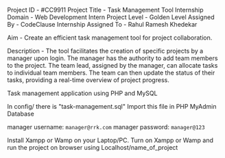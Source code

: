 Project ID - #CC9911
Project Title - Task Management Tool
Internship Domain - Web Development Intern
Project Level - Golden Level
Assigned By - CodeClause Internship
Assigned To - Rahul Ramesh Khedekar

Aim - Create an efficient task management tool for project collaboration.

Description - The tool facilitates the creation of specific projects by a manager upon login. The
manager has the authority to add team members to the project. The team lead,
assigned by the manager, can allocate tasks to individual team members. The team
can then update the status of their tasks, providing a real-time overview of project
progress.


Task management application using PHP and MySQL

In config/  there is "task-management.sql"
Import this file in PHP MyAdmin Database

manager username: `manager@rrk.com`
manager password: `manager@123`

Install Xampp or Wamp on your Laptop/PC. 
Turn on Xampp or Wamp and run the project on browser using Localhost/name_of_project
